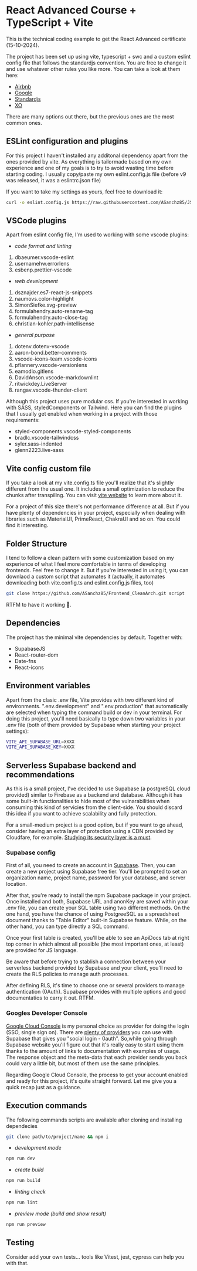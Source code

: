 # React Advanced Course + TypeScript + Vite

This is the technical coding example to get the React Advanced certificate (15-10-2024).

The project has been set up using vite, typescript + swc and a custom eslint config file that follows the standardjs convention. You are free to change it and use whatever other rules you like more. You can take a look at them here:

- [Airbnb](https://github.com/airbnb/javascript)
- [Google](https://google.github.io/styleguide/jsguide.html)
- [Standardjs](https://standardjs.com/rules)
- [XO](https://github.com/xojs/xo)

There are many options out there, but the previous ones are the most common ones.

## ESLint configuration and plugins

For this project I haven't installed any additonal dependency apart from the ones provided by vite. As everything is tailormade based on my own experience and one of my goals is to try to avoid wasting time before starting coding. I usually copy/paste my own eslint.config.js file (before v9 was released, it was a eslintrc.json file)

If you want to take my settings as yours, feel free to download it:

```sh
curl -o eslint.config.js https://raw.githubusercontent.com/ASanchz85/JS-Utils/main/eslint.config.js
```

## VSCode plugins

Apart from eslint config file, I'm used to working with some vscode plugins:

- *code format and linting*

1. dbaeumer.vscode-eslint
2. usernamehw.errorlens
3. esbenp.prettier-vscode

- *web development*

1. dsznajder.es7-react-js-snippets
2. naumovs.color-highlight
3. SimonSiefke.svg-preview
4. formulahendry.auto-rename-tag
5. formulahendry.auto-close-tag
6. christian-kohler.path-intellisense

- *general purpose*

1. dotenv.dotenv-vscode
2. aaron-bond.better-comments
3. vscode-icons-team.vscode-icons
4. pflannery.vscode-versionlens
5. eamodio.gitlens
6. DavidAnson.vscode-markdownlint
7. ritwickdey.LiveServer
8. rangav.vscode-thunder-client

Although this project uses pure modular css. If you're interested in working with SASS, styledComponents or Tailwind. Here you can find the plugins that I usually get enabled when working in a project with those requirements:

- styled-components.vscode-styled-components
- bradlc.vscode-tailwindcss
- syler.sass-indented
- glenn2223.live-sass

## Vite config custom file

If you take a look at my vite.config.ts file you'll realize that it's slightly different from the usual one. It includes a small optimization to reduce the chunks after transpiling. You can visit [vite website](https://vitejs.dev/config/) to learn more about it.

For a project of this size there's not performance difference at all. But if you have plenty of dependencies in your project, especially when dealing with libraries such as MaterialUI, PrimeReact, ChakraUI and so on. You could find it interesting.

## Folder Structure

I tend to follow a clean pattern with some customization based on my experience of what I feel more comfortable in terms of developing frontends. Feel free to change it. But if you're interested in using it, you can downlaod a custom script that automates it (actually, it automates downloading both vite.config.ts and eslint.config.js files, too)

```sh
git clone https://github.com/ASanchz85/Frontend_CleanArch.git script
```

RTFM to have it working 💪.

## Dependencies

The project has the minimal vite dependencies by default. Together with:

- SupabaseJS
- React-router-dom
- Date-fns
- React-icons

## Environment variables

Apart from the clasic .env file, Vite provides with two different kind of environments. ".env.development" and ".env.production" that automatically are selected when typing the command build or dev in your terminal. For doing this project, you'll need basically to type down two variables in your .env file (both of them provided by Supabase when starting your project settings):

```sh
VITE_API_SUPABASE_URL=XXXX
VITE_API_SUPABASE_KEY=XXXX
```

## Serverless Supabase backend and recommendations

As this is a small project, I've decided to use Supabase (a postgreSQL cloud provided) similar to Firebase as a backend and database. Although it has some built-in functionalities to hide most of the vulnarabilities when consuming this kind of servicies from the client-side. You should discard this idea if you want to achieve scalability and fully protection.

For a small-medium project is a good option, but if you want to go ahead, consider having an extra layer of protection using a CDN provided by Cloudfare, for example. [Studying its security layer is a must](https://supabase.com/docs/guides/database/postgres/row-level-security).

### Supabase config

First of all, you need to create an account in [Supabase](https://supabase.com/). Then, you can create a new project using Supabase free tier. You'll be prompted to set an organization name, project name, password for your database, and server location.

After that, you're ready to install the npm Supabase package in your project. Once installed and both, Supabase URL and anonKey are saved within your .env file, you can create your SQL table using two different methods. On the one hand, you have the chance of using PostgreeSQL as a spreadsheet document thanks to "Table Editor" built-in Supabase feature. While, on the other hand, you can type directly a SQL command.

Once your first table is created, you'll be able to see an ApiDocs tab at right top corner in which almost all possible (the most important ones, at least) are provided for JS language.

Be aware that before trying to stablish a connection between your serverless backend provided by Supabase and your client, you'll need to create the RLS policies to manage auth processes.

After defining RLS, it's time to choose one or several providers to manage authentication (0Auth). Supabase provides with multiple options and good documentatios to carry it out. RTFM.

### Googles Developer Console

[Google Cloud Console](https://console.cloud.google.com/) is my personal choice as provider for doing the login (SSO, single sign on). There are [plenty of providers](https://supabase.com/docs/guides/auth/social-login) you can use with Supabase that gives you "social login - 0auth". So,while going through Supabase website you'll figure out that it's really easy to start using them thanks to the amount of links to documentation with examples of usage. The response object and the meta-data that each provider sends you back could vary a little bit, but most of them use the same principles.

Regarding Google Cloud Console, the process to get your account enabled and ready for this project, it's quite straight forward. Let me give you a quick recap just as a guidance.

## Execution commands

The following commands scripts are available after cloning and installing dependecies

```sh
git clone path/to/project/name && npm i

```

- *development mode*

```sh
npm run dev

```

- *create build*

```sh
npm run build
```

- *linting check*

```sh
npm run lint
```

- *preview mode (build and show result)*

```sh
npm run preview
```

## Testing

Consider add your own tests... tools like Vitest, jest, cypress can help you with that.

